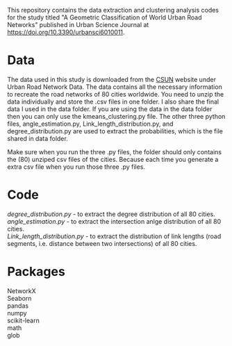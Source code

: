 This repository contains the data extraction and clustering analysis codes for the study titled "A Geometric Classification of World Urban Road Networks" published in Urban Science Journal at https://doi.org/10.3390/urbansci6010011.

# Data
The data used in this study is downloaded from the [CSUN](http://csun.uic.edu/datasets.html) website under Urban Road Network Data. The data contains all the necessary information to recreate the road networks of 80 cities worldwide. You need to unzip the data individually and store the .csv files in one folder. I also share the final data I used in the data folder. If you are using the data in the data folder then you can only use the kmeans_clustering.py file. The other three python files, angle_estimation.py, Link_length_distribution.py, and degree_distribution.py are used to extract the probabilities, which is the file shared in data folder.

Make sure when you run the three .py files, the folder should only contains the (80) unziped csv files of the cities. Because each time you generate a extra csv file when you run those three .py files. 

# Code
*degree_distribution.py* - to extract the degree distribution of all 80 cities.<br>
*angle_estimation.py* - to extract the intersection anlge distribution of all 80 cities.<br>
*Link_length_distribution.py* - to extract the distribution of link lengths (road segments, i.e. distance between two intersections) of all 80 cities.

# Packages
NetworkX<br>
Seaborn<br>
pandas<br>
numpy<br>
scikit-learn<br>
math<br>
glob<br>

